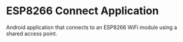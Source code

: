 # ESP8266 Connect Application

Android application that connects to an ESP8266 WiFi module using a shared access point.


